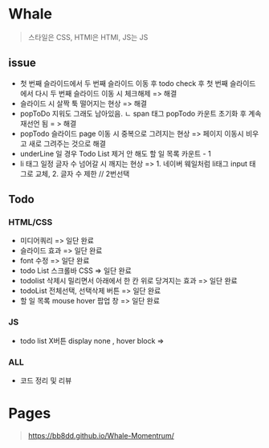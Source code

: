 # Whale
> 스타일은 CSS, HTMl은 HTMl, JS는 JS

## issue
- 첫 번째 슬라이드에서 두 번째 슬라이드 이동 후 todo check 후 첫 번째 슬라이드에서 다시 두 번째 슬라이드 이동 시 체크해제 => 해결
- 슬라이드 시 살짝 툭 떨어지는 현상 => 해결
- popToDo 지워도 그래도 남아있음.
   ㄴ span 태그 popTodo 카운트 초기화 후 계속 재선언 됨 = > 해결
- popTodo 슬라이드 page 이동 시 중복으로 그려지는 현상 => 페이지 이동시 비우고 새로 그려주는 것으로 해결
- underLine 일 경우 Todo List 제거 안 해도 할 일 목록 카운트 - 1
- li 태그 일정 글자 수 넘어갈 시 깨지는 현상 => 1. 네이버 웨일처럼 li태그 input 태그로 교체, 2. 글자 수 제한 // 2번선택

## Todo
### HTML/CSS
- 미디어쿼리 => 일단 완료
- 슬라이드 효과 => 일단 완료
- font 수정 => 일단 완료
- todo List 스크롤바 CSS => 일단 완료
- todolist 삭제시 밀리면서 아래에서 한 칸 위로 당겨지는 효과 => 일단 완료
- todoList 전체선택, 선택삭제 버튼 => 일단 완료 
- 할 일 목록 mouse hover 팝업 창 => 일단 완료

### JS
- todo list X버튼 display none , hover block =>

### ALL
- 코드 정리 및 리뷰

# Pages
> https://bb8dd.github.io/Whale-Momentrum/